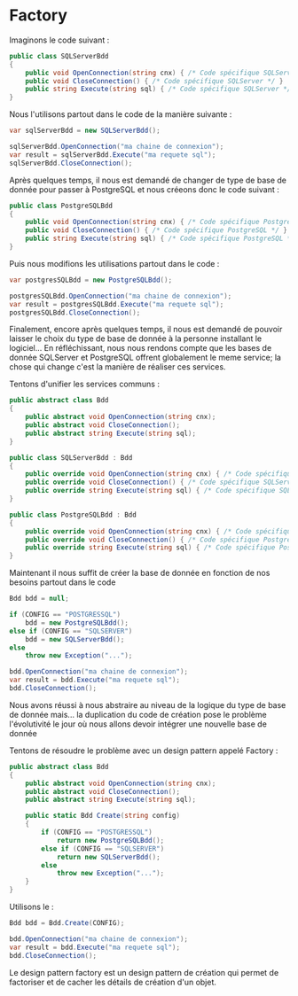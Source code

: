 # Factory

Imaginons le code suivant :

```C#
public class SQLServerBdd
{
	public void OpenConnection(string cnx) { /* Code spécifique SQLServer */ }
	public void CloseConnection() { /* Code spécifique SQLServer */ }
	public string Execute(string sql) { /* Code spécifique SQLServer */ return ""; }
}
```

Nous l'utilisons partout dans le code de la manière suivante :

```C#
var sqlServerBdd = new SQLServerBdd();

sqlServerBdd.OpenConnection("ma chaine de connexion");
var result = sqlServerBdd.Execute("ma requete sql");
sqlServerBdd.CloseConnection();
```

Après quelques temps, il nous est demandé de changer de type de base de donnée pour passer à PostgreSQL et nous créeons donc le code suivant :

```C#
public class PostgreSQLBdd
{
	public void OpenConnection(string cnx) { /* Code spécifique PostgreSQL */ }
	public void CloseConnection() { /* Code spécifique PostgreSQL */ }
	public string Execute(string sql) { /* Code spécifique PostgreSQL */ return ""; }
}
```

Puis nous modifions les utilisations partout dans le code :

```C#
var postgresSQLBdd = new PostgreSQLBdd();

postgresSQLBdd.OpenConnection("ma chaine de connexion");
var result = postgresSQLBdd.Execute("ma requete sql");
postgresSQLBdd.CloseConnection();
```


Finalement, encore après quelques temps, il nous est demandé de pouvoir laisser le choix du type de base de donnée à la personne installant le logiciel... En réfléchissant, nous nous rendons compte que les bases de donnée SQLServer et PostgreSQL offrent globalement le meme service; la chose qui change c'est la manière de réaliser ces services.

Tentons d'unifier les services communs :

```C#
public abstract class Bdd
{
	public abstract void OpenConnection(string cnx);
	public abstract void CloseConnection();
	public abstract string Execute(string sql);
}

public class SQLServerBdd : Bdd
{
	public override void OpenConnection(string cnx) { /* Code spécifique SQLServer */ }
	public override void CloseConnection() { /* Code spécifique SQLServer */ }
	public override string Execute(string sql) { /* Code spécifique SQLServer */ return ""; }
}

public class PostgreSQLBdd : Bdd
{
	public override void OpenConnection(string cnx) { /* Code spécifique PostgreSQL */ }
	public override void CloseConnection() { /* Code spécifique PostgreSQL */ }
	public override string Execute(string sql) { /* Code spécifique PostgreSQL */ return ""; }
}
```

Maintenant il nous suffit de créer la base de donnée en fonction de nos besoins partout dans le code

```C#
Bdd bdd = null;

if (CONFIG == "POSTGRESSQL")
	bdd = new PostgreSQLBdd();
else if (CONFIG == "SQLSERVER")
	bdd = new SQLServerBdd();
else
	throw new Exception("...");

bdd.OpenConnection("ma chaine de connexion");
var result = bdd.Execute("ma requete sql");
bdd.CloseConnection();
```

Nous avons réussi à nous abstraire au niveau de la logique du type de base de donnée mais... la duplication du code de création pose le problème l'évolutivité le jour où nous allons devoir intégrer une nouvelle base de donnée

Tentons de résoudre le problème avec un design pattern appelé Factory :

```C#
public abstract class Bdd
{
	public abstract void OpenConnection(string cnx);
	public abstract void CloseConnection();
	public abstract string Execute(string sql);

	public static Bdd Create(string config)
	{
		if (CONFIG == "POSTGRESSQL")
			return new PostgreSQLBdd();
		else if (CONFIG == "SQLSERVER")
			return new SQLServerBdd();
		else
			throw new Exception("...");		
	}
}
```

Utilisons le :

```C#
Bdd bdd = Bdd.Create(CONFIG);

bdd.OpenConnection("ma chaine de connexion");
var result = bdd.Execute("ma requete sql");
bdd.CloseConnection();
```

Le design pattern factory est un design pattern de création qui permet de factoriser et de cacher les détails de création d'un objet.
